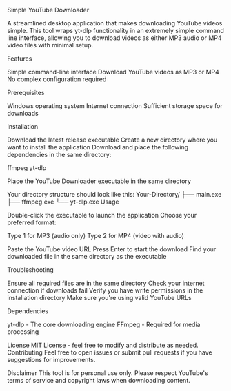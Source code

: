 Simple YouTube Downloader

A streamlined desktop application that makes downloading YouTube videos simple. This tool wraps yt-dlp functionality in an extremely simple command line interface, allowing you to download videos as either MP3 audio or MP4 video files with minimal setup.

Features

Simple command-line interface
Download YouTube videos as MP3 or MP4
No complex configuration required

Prerequisites

Windows operating system
Internet connection
Sufficient storage space for downloads

Installation

Download the latest release executable
Create a new directory where you want to install the application
Download and place the following dependencies in the same directory:

ffmpeg
yt-dlp


Place the YouTube Downloader executable in the same directory

Your directory structure should look like this:
Your-Directory/
├── main.exe
├── ffmpeg.exe
└── yt-dlp.exe
Usage

Double-click the executable to launch the application
Choose your preferred format:

Type 1 for MP3 (audio only)
Type 2 for MP4 (video with audio)


Paste the YouTube video URL
Press Enter to start the download
Find your downloaded file in the same directory as the executable

Troubleshooting

Ensure all required files are in the same directory
Check your internet connection if downloads fail
Verify you have write permissions in the installation directory
Make sure you're using valid YouTube URLs

Dependencies

yt-dlp - The core downloading engine
FFmpeg - Required for media processing

License
MIT License - feel free to modify and distribute as needed.
Contributing
Feel free to open issues or submit pull requests if you have suggestions for improvements.

Disclaimer
This tool is for personal use only. Please respect YouTube's terms of service and copyright laws when downloading content.
